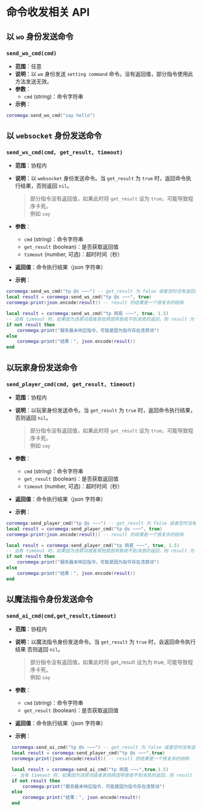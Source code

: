 # 命令收发相关 API

## 以 `wo` 身份发送命令

### `send_wo_cmd(cmd)`

- **范围**：任意
- **说明**：以 `wo` 身份发送 `setting command` 命令。没有返回值，部分指令使用此方法发送无效。
- **参数**：
  - `cmd` (string)：命令字符串
- **示例**：

```lua
coromega:send_wo_cmd("say hello")
```

## 以 `websocket` 身份发送命令

### `send_ws_cmd(cmd, get_result, timeout)`

- **范围**：协程内
- **说明**：以 `websocket` 身份发送命令。当 `get_result` 为 `true` 时，返回命令执行结果，否则返回 `nil`。

  > 部分指令没有返回值，如果此时将 `get_result` 设为 `true`，可能导致程序卡死。<br>例如 `say`

- **参数**：
  - `cmd` (string)：命令字符串
  - `get_result` (boolean)：是否获取返回值
  - `timeout` (number, 可选)：超时时间（秒）
- **返回值**：命令执行结果（json 字符串）
- **示例**：

```lua
coromega:send_ws_cmd("tp @s ~~~") -- get_result 为 false 或者空时没有返回值
local result = coromega:send_ws_cmd("tp @s ~~~", true)
coromega:print(json.encode(result)) -- result 的结果是一个很复杂的结构

local result = coromega:send_ws_cmd("tp 网易 ~~~", true, 1.5)
-- 当有 timeout 时，如果因为违禁词或者其他原因导致收不到消息的返回，则 result 为 nil
if not result then
    coromega:print("服务器未响应指令，可能是因为指令存在违禁词")
else
    coromega:print("结果：", json.encode(result))
end
```

## 以玩家身份发送命令

### `send_player_cmd(cmd, get_result, timeout)`

- **范围**：协程内
- **说明**：以玩家身份发送命令。当 `get_result` 为 `true` 时，返回命令执行结果，否则返回 `nil`。

  > 部分指令没有返回值，如果此时将 `get_result` 设为 `true`，可能导致程序卡死。<br>例如 `say`

- **参数**：
  - `cmd` (string)：命令字符串
  - `get_result` (boolean)：是否获取返回值
  - `timeout` (number, 可选)：超时时间（秒）
- **返回值**：命令执行结果（json 字符串）
- **示例**：

```lua
coromega:send_player_cmd("tp @s ~~~") -- get_result 为 false 或者空时没有返回值
local result = coromega:send_player_cmd("tp @s ~~~", true)
coromega:print(json.encode(result)) -- result 的结果是一个很复杂的结构

local result = coromega:send_player_cmd("tp 网易 ~~~", true, 1.5)
-- 当有 timeout 时，如果因为违禁词或者其他原因导致收不到消息的返回，则 result 为 nil
if not result then
    coromega:print("服务器未响应指令，可能是因为指令存在违禁词")
else
    coromega:print("结果：", json.encode(result))
end
```

## 以魔法指令身份发送命令

### `send_ai_cmd(cmd,get_result,timeout)`

- **范围**：协程内
- **说明**：以魔法指令身份发送命令。当 `get_result` 为 `true` 时，会返回命令执行结果 否则返回 `nil`。

  > 部分指令没有返回值，如果此时将 get_result 设为为 true, 可能导致程序卡死。<br>例如 `say`

- **参数**：
  - `cmd` (string)：命令字符串
  - `get_result` (boolean)：是否获取返回值
- **返回值**：命令执行结果（json 字符串）
- **示例**：

```lua
  coromega:send_ai_cmd("tp @s ~~~") -- get_result 为 false 或者空时没有返回值
  local result = coromega:send_player_cmd("tp @s ~~~",true)
  coromega:print(json.encode(result)) -- result 的结果是一个很复杂的结构

  local result = coromega:send_ai_cmd("tp 网易 ~~~",true,1.5)
  -- 当有 timeout 时，如果因为违禁词或者其他原因导致收不到消息的返回，则 result 为 nil
  if not result then
      coromega:print("服务器未响应指令，可能是因为指令存在违禁词")
  else
      coromega:print("结果：", json.encode(result))
  end
```
